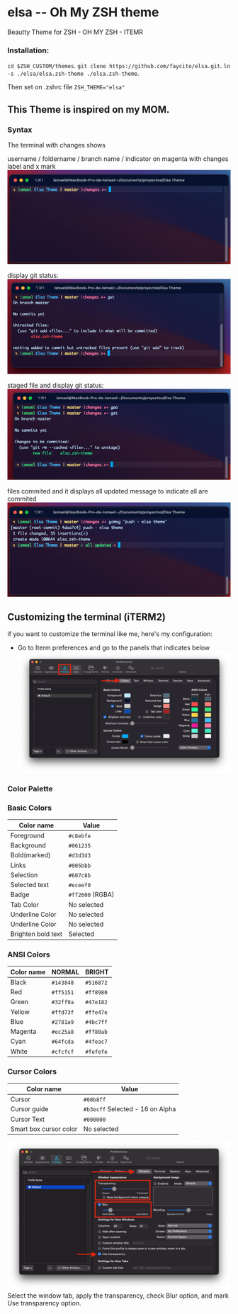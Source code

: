 # elsa -- Oh My ZSH theme
Beautty Theme for ZSH - OH MY ZSH - ITEMR

### Installation:

`cd $ZSH_CUSTOM/themes`.
`git clone https://github.com/faycito/elsa.git`.
`ln -s ./elsa/elsa.zsh-theme ./elsa.zsh-theme`.

Then set on .zshrc file
`ZSH_THEME="elsa"`

## This Theme is inspired on my MOM.

### Syntax
The terminal with changes shows

username / foldername / branch name / indicator on magenta with changes label and x mark
![alt text](./images/changes.png)

display git status:             
![alt text](./images/gstlist-c.png)

staged file and display git status:
![alt text](./images/gstlist-a.png)

files commited and it displays all updated message to indicate all are commited
![alt text](./images/finish.png)


## Customizing the terminal (iTERM2)

if you want to customize the terminal like me, here's my configuration:
- Go to Iterm preferences and go to the panels that indicates below
![alt text](./images/iterm-preferences.png)

### Color Palette
### Basic Colors

|    Color name     |        Value        |
|-------------------|---------------------|
|Foreground         |`#c8ebfe`            |
|Background         |`#061235`            |
|Bold(marked)       |`#d3d3d3`            |
|Links              |`#005bbb`            |
|Selection          |`#607c8b`            |
|Selected text      |`#eceef0`            |
|Badge              |`#ff2600` (RGBA)     |
|Tab Color          | No selected         |
|Underline Color    | No selected         |
|Underline Color    | No selected         |
|Brighten bold text | Selected            |

### ANSI Colors

|  Color name  |      NORMAL     |    BRIGHT    |
|--------------|-----------------|--------------|
|Black         |`#143848`        | `#516872`    |
|Red           |`#ff5151`        | `#ff8980`    |
|Green         |`#32ff9a`        | `#47e182`    |
|Yellow        |`#ffd73f`        | `#ffe47e`    |
|Blue          |`#2781a9`        | `#4bc7ff`    |
|Magenta       |`#ec25a8`        | `#ff80ab`    |
|Cyan          |`#64fcda`        | `#4feac7`    |
|White         |`#cfcfcf`        | `#fefefe`    |

### Cursor Colors
|        Color name       |               Value               |
|-------------------------|-----------------------------------|
|Cursor                   |`#00b8ff`                          |
|Cursor guide             |`#b3ecff` Selected - 16 on Alpha   |
|Cursor Text              |`#000000`                          |
|Smart box cursor color   | No selected                       |

![alt text](./images/windowtab.png)
Select the window tab, apply the transparency, check Blur option, and mark Use transparency option.
